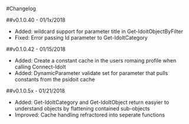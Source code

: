 #Changelog

##v0.1.0.40 - 01/1x/2018

- Added: wildcard support for parameter title in Get-IdoitObjectByFilter
- Fixed: Error passing Id parameter to Get-IdoItCategory

##v0.1.0.42 - 01/15/2018

- Added: Create a constant cache in the users romaing profile when calling Connect-IdoIt
- Added: DynamicParameter validate set for parameter <Category> that pulls constants from the psidoit cache

##v0.1.0.5x - 01/21/2018

- Added: Get-IdoItCategory and Get-IdoItObject return easyier to understand objects by flattening contained sub-objects
- Improved: Cache handling refractored into seperate functions